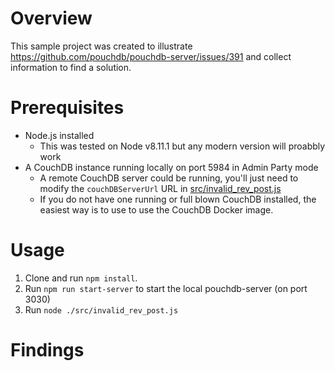 # Overview
This sample project was created to illustrate https://github.com/pouchdb/pouchdb-server/issues/391 and collect 
information to find a solution. 

# Prerequisites
- Node.js installed 
  - This was tested on Node v8.11.1 but any modern version will proabbly work
- A CouchDB instance running locally on port 5984 in Admin Party mode
  - A remote CouchDB server could be running, you'll just need to modify the `couchDBServerUrl` URL in [src/invalid_rev_post.js](src/invalid_rev_post.js)
  - If you do not have one running or full blown CouchDB installed, the easiest way is to use to use the CouchDB Docker image.

# Usage
1. Clone and run `npm install`.  
2. Run `npm run start-server` to start the local pouchdb-server (on port 3030)
3. Run `node ./src/invalid_rev_post.js `

# Findings



